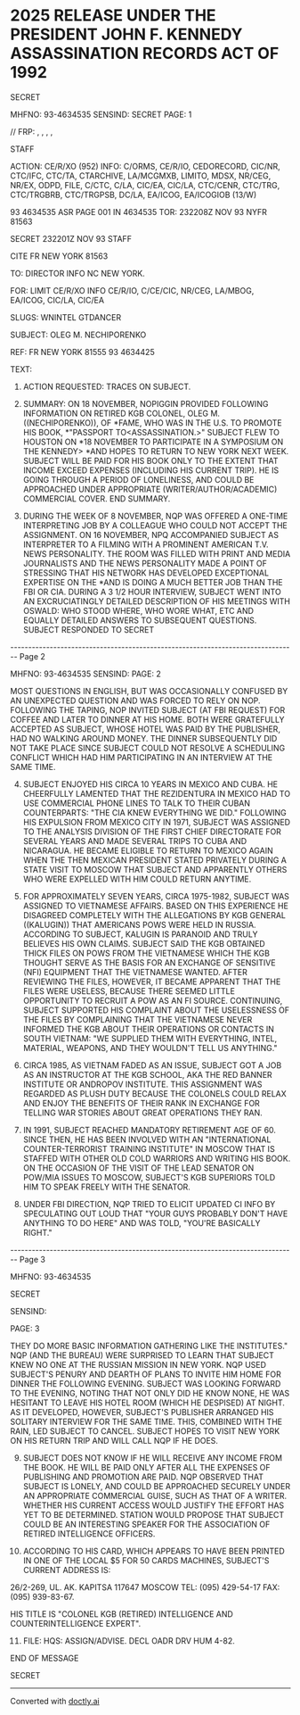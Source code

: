 # 2025 RELEASE UNDER THE PRESIDENT JOHN F. KENNEDY ASSASSINATION RECORDS ACT OF 1992

SECRET

MHFNO: 93-4634535 SENSIND: SECRET PAGE: 1

// FRP: , , , ,

STAFF

ACTION: CE/R/XO (952) INFO: C/ORMS, CE/R/IO, CEDORECORD, CIC/NR, CTC/IFC,
CTC/TA, CTARCHIVE, LA/MCGMXB, LIMITO, MDSX, NR/CEG, NR/EX, ODPD, FILE,
C/CTC, C/LA, CIC/EA, CIC/LA, CTC/CENR, CTC/TRG, CTC/TRGBRB, CTC/TRGPSB,
DC/LA, EA/ICOG, EA/ICOGIOB (13/W)

93 4634535 ASR PAGE 001 IN 4634535
TOR: 232208Z NOV 93 NYFR 81563

SECRET 232201Z NOV 93 STAFF

CITE FR NEW YORK 81563

TO: DIRECTOR INFO NC NEW YORK.

FOR: LIMIT CE/R/XO INFO CE/R/IO, C/CE/CIC, NR/CEG, LA/MBOG,
EA/ICOG, CIC/LA, CIC/EA

SLUGS: WNINTEL GTDANCER

SUBJECT: OLEG M. NECHIPORENKO

REF: FR NEW YORK 81555 93 4634425

TEXT:

1. ACTION REQUESTED: TRACES ON SUBJECT.

2. SUMMARY: ON 18 NOVEMBER, NOPIGGIN PROVIDED FOLLOWING
   INFORMATION ON RETIRED KGB COLONEL, OLEG M. ((NECHIPORENKO)), OF
   *<LEE HARVEY OSWALD>FAME, WHO WAS IN THE U.S. TO PROMOTE HIS BOOK,
   *"PASSPORT TO<ASSASSINATION.>" SUBJECT FLEW TO HOUSTON ON
   *18 NOVEMBER TO PARTICIPATE IN A SYMPOSIUM ON THE KENNEDY>
   *<ASSASSINATION>AND HOPES TO RETURN TO NEW YORK NEXT WEEK.
   SUBJECT WILL BE PAID FOR HIS BOOK ONLY TO THE EXTENT THAT INCOME
   EXCEED EXPENSES (INCLUDING HIS CURRENT TRIP). HE IS GOING
   THROUGH A PERIOD OF LONELINESS, AND COULD BE APPROACHED UNDER
   APPROPRIATE (WRITER/AUTHOR/ACADEMIC) COMMERCIAL COVER. END
   SUMMARY.

3. DURING THE WEEK OF 8 NOVEMBER, NQP WAS OFFERED A
   ONE-TIME INTERPRETING JOB BY A COLLEAGUE WHO COULD NOT ACCEPT
   THE ASSIGNMENT. ON 16 NOVEMBER, NPQ ACCOMPANIED SUBJECT AS
   INTERPRETER TO A FILMING WITH A PROMINENT AMERICAN T.V. NEWS
   PERSONALITY. THE ROOM WAS FILLED WITH PRINT AND MEDIA
   JOURNALISTS AND THE NEWS PERSONALITY MADE A POINT OF STRESSING
   THAT HIS NETWORK HAS DEVELOPED EXCEPTIONAL EXPERTISE ON THE
   *<KENNEDY ASSASSINATION>AND IS DOING A MUCH BETTER JOB THAN THE
   FBI OR CIA. DURING A 3 1/2 HOUR INTERVIEW, SUBJECT WENT INTO AN
   EXCRUCIATINGLY DETAILED DESCRIPTION OF HIS MEETINGS WITH
   OSWALD: WHO STOOD WHERE, WHO WORE WHAT, ETC AND EQUALLY
   DETAILED ANSWERS TO SUBSEQUENT QUESTIONS. SUBJECT RESPONDED TO
   SECRET


-------------------------------------------------------------------------------- Page 2

MHFNO: 93-4634535
SENSIND:
PAGE: 2

MOST QUESTIONS IN ENGLISH, BUT WAS OCCASIONALLY CONFUSED BY AN UNEXPECTED QUESTION AND WAS FORCED TO RELY ON NOP. FOLLOWING THE TAPING, NOP INVITED SUBJECT (AT FBI REQUEST) FOR COFFEE AND LATER TO DINNER AT HIS HOME. BOTH WERE GRATEFULLY ACCEPTED AS SUBJECT, WHOSE HOTEL WAS PAID BY THE PUBLISHER, HAD NO WALKING AROUND MONEY. THE DINNER SUBSEQUENTLY DID NOT TAKE PLACE SINCE SUBJECT COULD NOT RESOLVE A SCHEDULING CONFLICT WHICH HAD HIM PARTICIPATING IN AN INTERVIEW AT THE SAME TIME.

4. SUBJECT ENJOYED HIS CIRCA 10 YEARS IN MEXICO AND CUBA. HE CHEERFULLY LAMENTED THAT THE REZIDENTURA IN MEXICO HAD TO USE COMMERCIAL PHONE LINES TO TALK TO THEIR CUBAN COUNTERPARTS: "THE CIA KNEW EVERYTHING WE DID." FOLLOWING HIS EXPULSION FROM MEXICO CITY IN 1971, SUBJECT WAS ASSIGNED TO THE ANALYSIS DIVISION OF THE FIRST CHIEF DIRECTORATE FOR SEVERAL YEARS AND MADE SEVERAL TRIPS TO CUBA AND NICARAGUA. HE BECAME ELIGIBLE TO RETURN TO MEXICO AGAIN WHEN THE THEN MEXICAN PRESIDENT STATED PRIVATELY DURING A STATE VISIT TO MOSCOW THAT SUBJECT AND APPARENTLY OTHERS WHO WERE EXPELLED WITH HIM COULD RETURN ANYTIME.

5. FOR APPROXIMATELY SEVEN YEARS, CIRCA 1975-1982, SUBJECT WAS ASSIGNED TO VIETNAMESE AFFAIRS. BASED ON THIS EXPERIENCE HE DISAGREED COMPLETELY WITH THE ALLEGATIONS BY KGB GENERAL ((KALUGIN)) THAT AMERICANS POWS WERE HELD IN RUSSIA. ACCORDING TO SUBJECT, KALUGIN IS PARANOID AND TRULY BELIEVES HIS OWN CLAIMS. SUBJECT SAID THE KGB OBTAINED THICK FILES ON POWS FROM THE VIETNAMESE WHICH THE KGB THOUGHT SERVE AS THE BASIS FOR AN EXCHANGE OF SENSITIVE (NFI) EQUIPMENT THAT THE VIETNAMESE WANTED. AFTER REVIEWING THE FILES, HOWEVER, IT BECAME APPARENT THAT THE FILES WERE USELESS, BECAUSE THERE SEEMED LITTLE OPPORTUNITY TO RECRUIT A POW AS AN FI SOURCE. CONTINUING, SUBJECT SUPPORTED HIS COMPLAINT ABOUT THE USELESSNESS OF THE FILES BY COMPLAINING THAT THE VIETNAMESE NEVER INFORMED THE KGB ABOUT THEIR OPERATIONS OR CONTACTS IN SOUTH VIETNAM: "WE SUPPLIED THEM WITH EVERYTHING, INTEL, MATERIAL, WEAPONS, AND THEY WOULDN'T TELL US ANYTHING."

6. CIRCA 1985, AS VIETNAM FADED AS AN ISSUE, SUBJECT GOT A JOB AS AN INSTRUCTOR AT THE KGB SCHOOL, AKA THE RED BANNER INSTITUTE OR ANDROPOV INSTITUTE. THIS ASSIGNMENT WAS REGARDED AS PLUSH DUTY BECAUSE THE COLONELS COULD RELAX AND ENJOY THE BENEFITS OF THEIR RANK IN EXCHANGE FOR TELLING WAR STORIES ABOUT GREAT OPERATIONS THEY RAN.

7. IN 1991, SUBJECT REACHED MANDATORY RETIREMENT AGE OF 60. SINCE THEN, HE HAS BEEN INVOLVED WITH AN "INTERNATIONAL COUNTER-TERRORIST TRAINING INSTITUTE" IN MOSCOW THAT IS STAFFED WITH OTHER OLD COLD WARRIORS AND WRITING HIS BOOK. ON THE OCCASION OF THE VISIT OF THE LEAD SENATOR ON POW/MIA ISSUES TO MOSCOW, SUBJECT'S KGB SUPERIORS TOLD HIM TO SPEAK FREELY WITH THE SENATOR.

8. UNDER FBI DIRECTION, NQP TRIED TO ELICIT UPDATED CI INFO BY SPECULATING OUT LOUD THAT "YOUR GUYS PROBABLY DON'T HAVE ANYTHING TO DO HERE" AND WAS TOLD, "YOU'RE BASICALLY RIGHT."


-------------------------------------------------------------------------------- Page 3

MHFNO: 93-4634535

SECRET

SENSIND:

PAGE: 3

THEY DO MORE BASIC INFORMATION GATHERING LIKE THE INSTITUTES." NQP (AND THE BUREAU) WERE SURPRISED TO LEARN THAT SUBJECT KNEW NO ONE AT THE RUSSIAN MISSION IN NEW YORK. NQP USED SUBJECT'S PENURY AND DEARTH OF PLANS TO INVITE HIM HOME FOR DINNER THE FOLLOWING EVENING. SUBJECT WAS LOOKING FORWARD TO THE EVENING, NOTING THAT NOT ONLY DID HE KNOW NONE, HE WAS HESITANT TO LEAVE HIS HOTEL ROOM (WHICH HE DESPISED) AT NIGHT. AS IT DEVELOPED, HOWEVER, SUBJECT'S PUBLISHER ARRANGED HIS SOLITARY INTERVIEW FOR THE SAME TIME. THIS, COMBINED WITH THE RAIN, LED SUBJECT TO CANCEL. SUBJECT HOPES TO VISIT NEW YORK ON HIS RETURN TRIP AND WILL CALL NQP IF HE DOES.

9. SUBJECT DOES NOT KNOW IF HE WILL RECEIVE ANY INCOME FROM THE BOOK. HE WILL BE PAID ONLY AFTER ALL THE EXPENSES OF PUBLISHING AND PROMOTION ARE PAID. NQP OBSERVED THAT SUBJECT IS LONELY, AND COULD BE APPROACHED SECURELY UNDER AN APPROPRIATE COMMERCIAL GUISE, SUCH AS THAT OF A WRITER. WHETHER HIS CURRENT ACCESS WOULD JUSTIFY THE EFFORT HAS YET TO BE DETERMINED. STATION WOULD PROPOSE THAT SUBJECT COULD BE AN INTERESTING SPEAKER FOR THE ASSOCIATION OF RETIRED INTELLIGENCE OFFICERS.

10. ACCORDING TO HIS CARD, WHICH APPEARS TO HAVE BEEN PRINTED IN ONE OF THE LOCAL $5 FOR 50 CARDS MACHINES, SUBJECT'S CURRENT ADDRESS IS:

26/2-269, UL. AK. KAPITSA
117647 MOSCOW
TEL: (095) 429-54-17
FAX: (095) 939-83-67.

HIS TITLE IS "COLONEL KGB (RETIRED) INTELLIGENCE AND COUNTERINTELLIGENCE EXPERT".

11. FILE: HQS: ASSIGN/ADVISE. DECL OADR DRV HUM 4-82.

END OF MESSAGE

SECRET


---
Converted with [doctly.ai](https://doctly.ai)